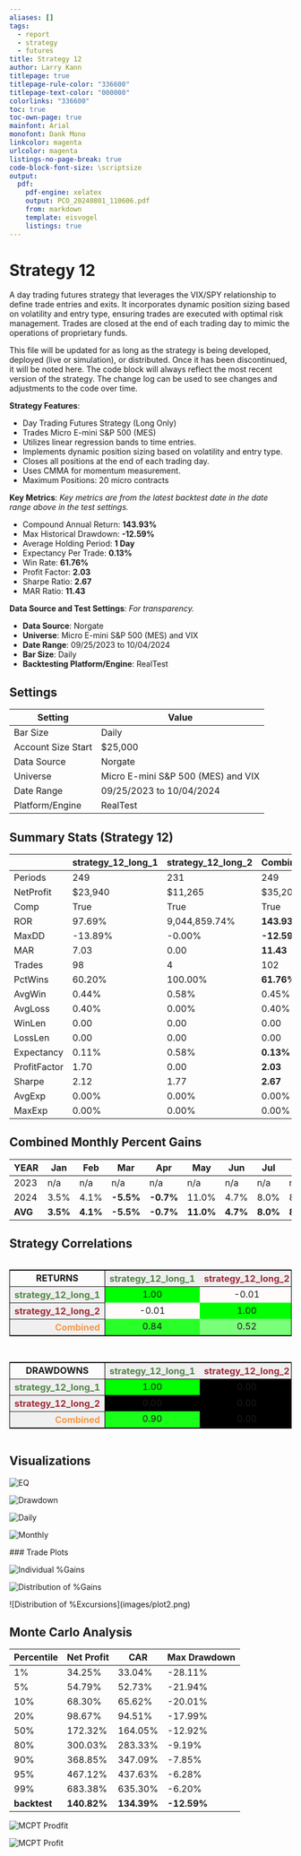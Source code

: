 ```yaml
---
aliases: []
tags: 
  - report
  - strategy
  - futures
title: Strategy 12
author: Larry Kann
titlepage: true
titlepage-rule-color: "336600"
titlepage-text-color: "000000"
colorlinks: "336600"
toc: true
toc-own-page: true
mainfont: Arial
monofont: Dank Mono
linkcolor: magenta
urlcolor: magenta
listings-no-page-break: true
code-block-font-size: \scriptsize
output:
  pdf:
    pdf-engine: xelatex
    output: PCO_20240801_110606.pdf
    from: markdown
    template: eisvogel
    listings: true
---
```

# Strategy 12

A day trading futures strategy that leverages the VIX/SPY relationship to define trade entries and exits. It incorporates dynamic position sizing based on volatility and entry type, ensuring trades are executed with optimal risk management. Trades are closed at the end of each trading day to mimic the operations of proprietary funds.

This file will be updated for as long as the strategy is being developed, deployed (live or simulation), or distributed. Once it has been discontinued, it will be noted here. The code block will always reflect the most recent version of the strategy. The change log can be used to see changes and adjustments to the code over time.

**Strategy Features**:

- Day Trading Futures Strategy (Long Only)
- Trades Micro E-mini S&P 500 (MES)
- Utilizes linear regression bands to time entries.
- Implements dynamic position sizing based on volatility and entry type.
- Closes all positions at the end of each trading day.
- Uses CMMA for momentum measurement.
- Maximum Positions: 20 micro contracts

**Key Metrics**: _Key metrics are from the latest backtest date in the date range above in the test settings._

- Compound Annual Return: **143.93%**
- Max Historical Drawdown: **-12.59%**
- Average Holding Period: **1 Day**
- Expectancy Per Trade: **0.13%**
- Win Rate: **61.76%**
- Profit Factor: **2.03**
- Sharpe Ratio: **2.67**
- MAR Ratio: **11.43**

**Data Source and Test Settings**: _For transparency._

- **Data Source**: Norgate
- **Universe**: Micro E-mini S&P 500 (MES) and VIX
- **Date Range**: 09/25/2023 to 10/04/2024
- **Bar Size**: Daily
- **Backtesting Platform/Engine**: RealTest

## Settings

| Setting            | Value                                        |
| ------------------ | -------------------------------------------- |
| Bar Size           | Daily                                        |
| Account Size Start | $25,000                                      |
| Data Source        | Norgate                                      |
| Universe           | Micro E-mini S&P 500 (MES) and VIX           |
| Date Range         | 09/25/2023 to 10/04/2024                     |
| Platform/Engine    | RealTest                                     |

## Summary Stats (Strategy 12)

|              | strategy_12_long_1 | strategy_12_long_2 | Combined    |
| ------------ | ------------------ | ------------------ | ----------- |
| Periods      | 249                | 231                | 249         |
| NetProfit    | $23,940            | $11,265            | $35,205     |
| Comp         | True               | True               | True        |
| ROR          | 97.69%             | 9,044,859.74%      | **143.93%** |
| MaxDD        | -13.89%            | -0.00%             | **-12.59%** |
| MAR          | 7.03               | 0.00               | **11.43**   |
| Trades       | 98                 | 4                  | 102         |
| PctWins      | 60.20%             | 100.00%            | **61.76%**  |
| AvgWin       | 0.44%              | 0.58%              | 0.45%       |
| AvgLoss      | 0.40%              | 0.00%              | 0.40%       |
| WinLen       | 0.00               | 0.00               | 0.00        |
| LossLen      | 0.00               | 0.00               | 0.00        |
| Expectancy   | 0.11%              | 0.58%              | **0.13%**   |
| ProfitFactor | 1.70               | 0.00               | **2.03**    |
| Sharpe       | 2.12               | 1.77               | **2.67**    |
| AvgExp       | 0.00%              | 0.00%              | 0.00%       |
| MaxExp       | 0.00%              | 0.00%              | 0.00%       |

## Combined Monthly Percent Gains

| YEAR | Jan  | Feb  | Mar    | Apr    | May   | Jun  | Jul  | Aug  | Sep    | Oct    | Nov    | Dec    | **TOTAL** | MaxDD   |
| ---- | ---- | ---- | ------ | ------ | ----- | ---- | ---- | ---- | ------ | ------ | ------ | ------ | -------- | ------- |
| 2023 | n/a  | n/a  | n/a    | n/a    | n/a   | n/a  | n/a  | n/a  | 0.0%   | 13.8%  | 28.9%  | 19.5%  | **75.3%** | -3.8%   |
| 2024 | 3.5% | 4.1% | **-5.5%** | **-0.7%** | 11.0% | 4.7% | 8.0% | 8.5% | **-0.2%** | 0.0%   | n/a    | n/a    | **37.4%** | -12.6%  |
| **AVG** | **3.5%** | **4.1%** | **-5.5%** | **-0.7%** | **11.0%** | **4.7%** | **8.0%** | **8.5%** | **-0.1%** | **6.9%** | **28.9%** | **19.5%** | **56.3%** | **-8.2%** |

## Strategy Correlations

<p><div style='overflow-x:auto'><table class='w3-table' style='border:1px solid black'><tr style='border-bottom:1px solid black'><td style = 'border-right:1px solid black;text-align:center'><b>RETURNS</b></td>
<th scope='col' bgcolor=#F0F0F0 style='text-align:center;color:#4E8542'>strategy_12_long_1</th><th scope='col' bgcolor=#F0F0F0 style='text-align:center;color:#9F2936'>strategy_12_long_2</th><th scope='col' bgcolor=#F0F0F0 style='text-align:center;color:#F79646'>Combined</th></tr>
<tr><th scope='row' bgcolor=#F0F0F0 style='text-align:right;border-right:1px solid black;color:#4E8542'>strategy_12_long_1</th><td bgcolor=#00FF00 style='text-align:center'>1.00</td><td bgcolor=#FFFBFB style='text-align:center'>-0.01</td><td bgcolor=#28FF28 style='text-align:center'>0.84</td></tr>
<tr><th scope='row' bgcolor=#F0F0F0 style='text-align:right;border-right:1px solid black;color:#9F2936'>strategy_12_long_2</th><td bgcolor=#FFFBFB style='text-align:center'>-0.01</td><td bgcolor=#00FF00 style='text-align:center'>1.00</td><td bgcolor=#7AFF7A style='text-align:center'>0.52</td></tr>
<tr><th scope='row' bgcolor=#F0F0F0 style='text-align:right;border-right:1px solid black;color:#F79646'>Combined</th><td bgcolor=#28FF28 style='text-align:center'>0.84</td><td bgcolor=#7AFF7A style='text-align:center'>0.52</td><td bgcolor=#00FF00 style='text-align:center'>1.00</td></tr>
</table>
</div>
<p><div style='overflow-x:auto'><table class='w3-table' style='border:1px solid black'><tr style='border-bottom:1px solid black'><td style = 'border-right:1px solid black;text-align:center'><b>DRAWDOWNS</b></td>
<th scope='col' bgcolor=#F0F0F0 style='text-align:center;color:#4E8542'>strategy_12_long_1</th><th scope='col' bgcolor=#F0F0F0 style='text-align:center;color:#9F2936'>strategy_12_long_2</th><th scope='col' bgcolor=#F0F0F0 style='text-align:center;color:#F79646'>Combined</th></tr>
<tr><th scope='row' bgcolor=#F0F0F0 style='text-align:right;border-right:1px solid black;color:#4E8542'>strategy_12_long_1</th><td bgcolor=#00FF00 style='text-align:center'>1.00</td><td bgcolor=#000000 style='text-align:center'>0.00</td><td bgcolor=#19FF19 style='text-align:center'>0.90</td></tr>
<tr><th scope='row' bgcolor=#F0F0F0 style='text-align:right;border-right:1px solid black;color:#9F2936'>strategy_12_long_2</th><td bgcolor=#000000 style='text-align:center'>0.00</td><td bgcolor=#000000 style='text-align:center'>0.00</td><td bgcolor=#000000 style='text-align:center'>0.00</td></tr>
<tr><th scope='row' bgcolor=#F0F0F0 style='text-align:right;border-right:1px solid black;color:#F79646'>Combined</th><td bgcolor=#19FF19 style='text-align:center'>0.90</td><td bgcolor=#000000 style='text-align:center'>0.00</td><td bgcolor=#00FF00 style='text-align:center'>1.00</td></tr>
</table>
</div>

## Visualizations


![EQ](images/graph2.png)


![Drawdown](images/graph3.png)
<div style="page-break-after: always;"></div>

![Daily](images/graph5.png)

![Monthly](images/graph7.png)
<div style="page-break-after: always;"></div>
### Trade Plots


![Individual %Gains](images/plot0.png)


![Distribution of %Gains](images/plot1.png)
<div style="page-break-after: always;"></div>
![Distribution of %Excursions](images/plot2.png)

## Monte Carlo Analysis

| Percentile | Net Profit | CAR      | Max Drawdown |
|------------|------------|----------|--------------|
| 1%         | 34.25%     | 33.04%   | -28.11%      |
| 5%         | 54.79%     | 52.73%   | -21.94%      |
| 10%        | 68.30%     | 65.62%   | -20.01%      |
| 20%        | 98.67%     | 94.51%   | -17.99%      |
| 50%        | 172.32%    | 164.05%  | -12.92%      |
| 80%        | 300.03%    | 283.33%  | -9.19%       |
| 90%        | 368.85%    | 347.09%  | -7.85%       |
| 95%        | 467.12%    | 437.63%  | -6.28%       |
| 99%        | 683.38%    | 635.30%  | -6.20%       |
| **backtest** | **140.82%** | **134.39%** | **-12.59%** |


![MCPT Prodfit](images/plot4.png)

![MCPT Profit](images/plot5.png)


